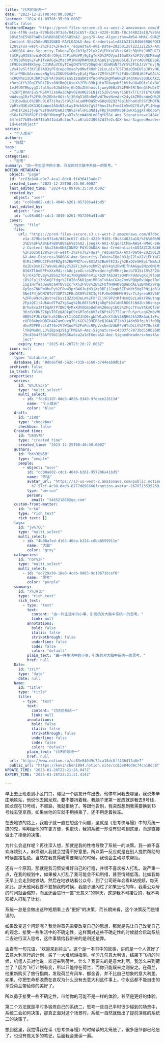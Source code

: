 ```yaml
---
title: "讨厌的系统一"
date: "2023-12-25T08:40:00.000Z"
lastmod: "2024-01-09T06:35:00.000Z"
draft: false
featuredImage: "https://prod-files-secure.s3.us-west-2.amazonaws.com/d7dbc101-8\
  2ce-4f96-ae1a-879bd6c9f3a6/842bc657-d3c2-4220-9185-f8c344023a18/%E6%80%9D%E8%\
  80%83%E5%BF%AB%E4%B8%8E%E6%85%A2.jpeg?X-Amz-Algorithm=AWS4-HMAC-SHA256&X-Amz-\
  Content-Sha256=UNSIGNED-PAYLOAD&X-Amz-Credential=ASIAZI2LB466SRU6FDCB%2F20250\
  128%2Fus-west-2%2Fs3%2Faws4_request&X-Amz-Date=20250128T222121Z&X-Amz-Expires\
  =3600&X-Amz-Security-Token=IQoJb3JpZ2luX2VjEHYaCXVzLXdlc3QtMiJHMEUCIQCdLYtJMO\
  tmCRyq9I55hvuxMQI4hrQ9yLtCPiwMaVMj9gIgTeXO%2FDVyuJI6u0Xx%2FIVqNCMSwqN98TOUUo9\
  hTM938hUq%2FwMIfxAAGgw2Mzc0MjMxODM4MDUiDASnQjn2pyGQ6CdLTyrcA0UVEBSpk2NRmxOAK%\
  2F9b0sU948KSyguCJ1MAuVCGyTIngDN7kYCVQDqGHrlObWNaNfSVrS%2F1bJzVrTmvjNgOO8sd5CR\
  LVs43vSlf3KY1DlAO3yPFdcepoRmaoPyHMwfR0mh2zLoLoIxTCST3daQ5mEUlpJ0YvHKJcfSRvkJ2\
  9finPN0cGAxznuqxNgfnLZXUU0SmHBvyEiAjP5ux7ZMfk%2Ff%2FdGuCBVBiK4FwGAL%2Fk6mKOua\
  ncRQNhsIsUK3bR3%2FYA7DGn07EGS1sQabKzRfWcNPoiHgMhW6RZF14qhAuv5QULGAkz2gO3IcUV5\
  r3otGff%2BqCFVBiIDss0NYRmQL6seX%2FBu39hjUtu7Dkwqvb51bVfwJUaDOfcl8xBvTy8Egludn\
  1eJ9U0YMkpygXlfalSus6JAdS0ejGhQOxZhNnoscljwwy06Bz3%2F9HlRfNenGlFuDrXT%2Bpe0uG\
  J%2BPjBXon1u5rRSXVTJs6HwZdApv0EHoWQJSLNjYiSZ0v5nuyr1SBtxlTCrJTEY6X8QOG650sKXE\
  wWdvqq1Rzf%2F9U0%2Bhbr0Gtc5j3Rdq516BnReRvWTMwzNvmAcK24y4kZR0snWeQH%2FcvKJpmsU\
  J3jbewQuL6%2Bhu910T3jRaiSr9%2FaLuAMMOW5bwGOqUB2Q2f8p1bhhaXzP26f2MOTNzszu0J%2B\
  VpRYxN3EiOKG3Q4pWne2AOxNSatwyIHckUXe7g%2Fhnv35cFvm4Im5wGCY8iFyPlJHegmLl8QMTlL\
  uVvDIK2eIJjwpr%2F9wUMzeOJqN8%2FelvHLQNd1yFRpjK0mMm8pFIwKXiggXl4kdp6Ygm525sq24\
  dSOaf479V6%2FilM8YYMemqPIvaDTx3jnWAbNLn0FqYG5&X-Amz-Signature=c1484c13926d8c9\
  64fe377b05e56715a541bda8c5bc7cca6fab230052d37e2c4&X-Amz-SignedHeaders=host&x-\
  id=GetObject"
series:
  - "个人成长"
authors:
  - "陈猛"
tags:
  - "大脑"
categories:
  - "思考"
summary: "由一件生活中的小事，引发的对大脑中系统一的思考。"
NOTION_METADATA:
  object: "page"
  id: "cc83e840-d9c7-4ca1-8dc8-ff436413a8e7"
  created_time: "2023-12-25T08:40:00.000Z"
  last_edited_time: "2024-01-09T06:35:00.000Z"
  created_by:
    object: "user"
    id: "cc08a802-cdc1-4040-b261-957206a41bd5"
  last_edited_by:
    object: "user"
    id: "cc08a802-cdc1-4040-b261-957206a41bd5"
  cover:
    type: "file"
    file:
      url: "https://prod-files-secure.s3.us-west-2.amazonaws.com/d7dbc101-82ce-4f96-a\
        e1a-879bd6c9f3a6/842bc657-d3c2-4220-9185-f8c344023a18/%E6%80%9D%E8%80%8\
        3%E5%BF%AB%E4%B8%8E%E6%85%A2.jpeg?X-Amz-Algorithm=AWS4-HMAC-SHA256&X-Am\
        z-Content-Sha256=UNSIGNED-PAYLOAD&X-Amz-Credential=ASIAZI2LB4666AK4T6IX\
        %2F20250128%2Fus-west-2%2Fs3%2Faws4_request&X-Amz-Date=20250128T222027Z\
        &X-Amz-Expires=3600&X-Amz-Security-Token=IQoJb3JpZ2luX2VjEHYaCXVzLXdlc3\
        QtMiJHMEUCIFk0FBZg1%2BWPMZ7cevBSIA%2BoWfE23xj%2BxQ2eSH8pLTWmAiEA%2F9fKl\
        XeIDx0smi77a9uWL4K8y2%2BTi3ykvozhWZjqVV4q%2FwMIfhAAGgw2Mzc0MjMxODM4MDUi\
        DIdXTlhoBPFvXXxMdircA0cjzoGcra%2FwxdecrgPVRhrjbncb7015i1R%2F2XrTYPTfY0R\
        hjr6k5fDvBy%2BSG2T04a17N0g9m6h4VipFb2hTAb3AtaO4PnFUdnvgKxj9loU8%2F3dhvY\
        j8%2Fp1i3bSnQFfdqr%2FHI6n5KD1pmiMRGnTvKAoCGXg7mmVPQQpRvUWpelBvl62X%2B94\
        ISpIHvfea3wuWJaHYUv8zcrkX%2FVOv%2B%2FQfmHWAD8qUeDdAL%2BNmKx9YqwANLC7FYM\
        Gp5os7NKFmOhuPy%2F8w43prB46JujM3jXz3BFjJJxqk5EFsKdt5Hg7PNijo31OGAJhGDsq\
        5Ne4F4jWCM70Td73OP2%2FBuQX09%2BC3gEtFzNmOO6HMrH1vr7sJyeeaHSV56YDtlnTbaQ\
        %2FRu99c%2BstreIbss1QZzbNJeLm%2FXrZ1jXF9P2tRfHsmQSzLa8sYRGutnquyLEfnOM%\
        2FpiQI1t4UkAudTPaZYgSwg%2BL08l5z91j40gPiO4ldNlBO0fiNd2Uc0UsnsyqeBa%2FpM\
        Brhw8xu34t5qAKTP7DWJNyMxXdVUbmp8ehm%2Bmoy1EU2%2FqcTFswYAksQfvetByzbuTZR\
        36zdVXRNZ76pVTRFyUADkpE9YGRTo6e6VZxENPtk717TJurrPuSyrLeqXZm0vMOWV5bwGOq\
        UBQ%2FJUiBbfha%2BksYtItGGZJtQ6rgbhW1a2nX44h%2BNH6Jk%2BkGuLJxFxjKCVrfm4a\
        rUF004bpNQBIH4A7amOuxq7RLKGC%2B9ER6zQ1OAAJF2kbJj4dn9DfqLh1fe0Bp7ErPdZiA\
        dhnFDPFEsLldTf6e2VlW3uoP%2FoPdcRFpVvsNedVdbEFvHYsDLLV%2F78uSk01EekWCVKs\
        lYk8MaUnLLJ%2Bpaqx91gThME&X-Amz-Signature=c4303fc7873bd550626098bf0016f\
        29c49b4f366f59b11b0636a8ca2a1df6eca&X-Amz-SignedHeaders=host&x-id=GetOb\
        ject"
      expiry_time: "2025-01-28T23:20:27.608Z"
  icon: null
  parent:
    type: "database_id"
    database_id: "8d6a6f9d-5a2c-433b-a560-b744eab9db1a"
  archived: false
  in_trash: false
  properties:
    series:
      id: "B%3C%3FS"
      type: "multi_select"
      multi_select:
        - id: "fdc61107-0de9-4896-9349-9feace22613d"
          name: "个人成长"
          color: "blue"
    draft:
      id: "JiWU"
      type: "checkbox"
      checkbox: false
    Created time:
      id: "UBQ%7B"
      type: "created_time"
      created_time: "2023-12-25T08:40:00.000Z"
    authors:
      id: "bK%3B%5B"
      type: "people"
      people:
        - object: "user"
          id: "cc08a802-cdc1-4040-b261-957206a41bd5"
          name: "陈猛"
          avatar_url: "https://s3-us-west-2.amazonaws.com/public.notion-static.com/775523\
            b7-57cf-4c98-8ad8-8777d898666f/notion-avatar-1678713535269.png"
          type: "person"
          person:
            email: "346521888@qq.com"
    custom-front-matter:
      id: "c~kA"
      type: "rich_text"
      rich_text: []
    tags:
      id: "jw%7CC"
      type: "multi_select"
      multi_select:
        - id: "4b08a7ed-d163-40da-b224-c8bb8599911e"
          name: "大脑"
          color: "gray"
    categories:
      id: "nbY%3F"
      type: "multi_select"
      multi_select:
        - id: "ed729a50-16e0-4cdb-9083-9c106716cef6"
          name: "思考"
          color: "purple"
    summary:
      id: "x%3AlD"
      type: "rich_text"
      rich_text:
        - type: "text"
          text:
            content: "由一件生活中的小事，引发的对大脑中系统一的思考。"
            link: null
          annotations:
            bold: false
            italic: false
            strikethrough: false
            underline: false
            code: false
            color: "default"
          plain_text: "由一件生活中的小事，引发的对大脑中系统一的思考。"
          href: null
    Date:
      id: "zYLY"
      type: "date"
      date: null
    Name:
      id: "title"
      type: "title"
      title:
        - type: "text"
          text:
            content: "讨厌的系统一"
            link: null
          annotations:
            bold: false
            italic: false
            strikethrough: false
            underline: false
            code: false
            color: "default"
          plain_text: "讨厌的系统一"
          href: null
  url: "https://www.notion.so/cc83e840d9c74ca18dc8ff436413a8e7"
  public_url: "https://kevinchen1994.notion.site/cc83e840d9c74ca18dc8ff436413a8e7"
UPDATE_TIME: "2025-01-28T22:21:26.047Z"
EXPIRY_TIME: "2025-01-28T23:21:21.414Z"

---
```

<link rel="stylesheet" href="https://cdn.jsdelivr.net/npm/katex@0.16.2/dist/katex.min.css" integrity="sha384-bYdxxUwYipFNohQlHt0bjN/LCpueqWz13HufFEV1SUatKs1cm4L6fFgCi1jT643X" crossorigin="anonymous">


早上去上班走到小区门口，碰见一个朋友开车出去，他停车问我去哪里，我说朱辛庄地铁站，他说他去回龙观，要不要捎着我，我脑子里第一反应就是我去8号线，回龙观在13号线，不顺路，我就拒绝了。等跟他告别，我突然想到我需要换到13号线去望京西，如果坐他的车就不用换乘了，还不用走着挨冻。


在去地铁的路上，我脑子就一直在想这个问题，这就是《思考快与慢》中的系统一搞的鬼，明明坐他的车更方便，也更快，我的系统一却没有思考到这里，而是直接做出了拒绝的决策。


为什么会这样呢？再往深入想，那就是我的性格导致了系统一的决策。我一直不喜欢麻烦别人，麻烦别人我就会觉得不好意思，所以第一反应就是在别人提供帮助的时候直接拒绝。当然在我觉得我需要帮助的时候，我也会主动寻求帮助。


还有一个原因，那就是我习惯安排好自己的行程，并很不喜欢被人打乱。说严重一点，在我的规划中，如果被人打乱了我可能会不知所措，甚至情绪低落。比如我每天早上会走到地铁站，然后在地铁站看公众号，到了公司班车会看B站视频，每天如此。那天他问我要不要捎我的时候，我脑子里闪过了如果坐他的车，我看公众号的时间就会缩短，而且还会进行一直“无意义”的聊天，这是我不可接受的，我不喜欢被人打乱了计划。


系统一总是会做出这种短期看上去“更好”的决策，而长期来看，这个决策反而是错误的。


如果改变这个问题呢？我觉得首先需要改变自己的思想，那就是先让自己改变自己的观念，接受一些生活中的不确定性，这样面对这些不确定性的时候就会启动系统二去进行深入思考，这件事情给我带来的是利还是弊。


孟岩有一句咒语，“欢迎来到荷兰”。这个是一本书中的故事，讲的是一个人做好了去意大利旅行的计划，买了一大堆旅游指南，学习几句意大利语，结果下飞机的时候，机组人员对他说：欢迎来到荷兰。什么？我要去的是意大利啊，我怎么来到荷兰了？因为飞行计划有变，所以只能停在荷兰，而你只能既来之则安之。在荷兰，他重新购买了旅行指南，发现荷兰有风车、郁金香，并不比自己想象的意大利差。如果，你把生命都浪费在哀叹为什么没有去意大利这件事上，你永远都不能自由的享受荷兰带给你的美好了。


所以勇于接受一些不确定性，带给你的可能不是一样的体验，甚至是更好的体验。


第二个方法就是平时多锻炼自己的系统二，思考一些自己平时很少碰到的场景中，系统二会如何决策，那真正面对这个场景时，系统一自然就做出了提前演练的系统二的决策了。


想到这里，我觉得我在读《思考快与慢》的时候读的太笼统了，很多细节都已经忘了，也没有做太多的笔记，后面我会重读一遍。

